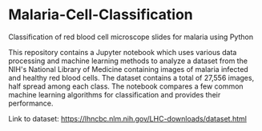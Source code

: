 # Malaria-Cell-Classification
Classification of red blood cell microscope slides for malaria using Python

This repository contains a Jupyter notebook which uses various data processing and machine learning methods to analyze a dataset from the NIH's National Library of Medicine containing images of malaria infected and healthy red blood cells. The dataset contains a total of 27,556 images, half spread among each class. The notebook compares a few common machine learning algorithms for classification and provides their performance.

Link to dataset: https://lhncbc.nlm.nih.gov/LHC-downloads/dataset.html
